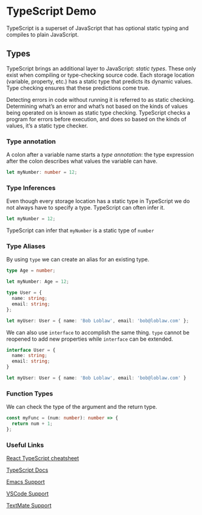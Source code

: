 # TypeScript Demo

TypeScript is a superset of JavaScript that has optional static typing and compiles to plain JavaScript.

## Types

TypeScript brings an additional layer to JavaScript: _static types_. These only exist when compiling or type-checking source code. Each storage location (variable, property, etc.) has a static type that predicts its dynamic values. Type checking ensures that these predictions come true.

Detecting errors in code without running it is referred to as static checking. Determining what’s an error and what’s not based on the kinds of values being operated on is known as static type checking. TypeScript checks a program for errors before execution, and does so based on the kinds of values, it’s a static type checker.

### Type annotation

A colon after a variable name starts a _type annotation_: the type expression after the colon describes what values the variable can have.

```typescript
let myNumber: number = 12;
```

### Type Inferences

Even though every storage location has a static type in TypeScript we do not always have to specify a type. TypeScript can often infer it.

```typescript
let myNumber = 12;
```

TypeScript can infer that `myNumber` is a static type of `number`

### Type Aliases

By using `type` we can create an alias for an existing type.

```typescript
type Age = number;

let myNumber: Age = 12;
```

```typescript
type User = {
  name: string;
  email: string;
};

let myUser: User = { name: 'Bob Loblaw', email: 'bob@loblaw.com' };
```

We can also use `interface` to accomplish the same thing. `type` cannot be reopened to add new properties while `interface` can be extended.

```typescript
interface User = {
  name: string;
  email: string;
}

let myUser: User = { name: 'Bob Loblaw', email: 'bob@loblaw.com' }
```

### Function Types

We can check the type of the argument and the return type.

```typescript
const myFunc = (num: number): number => {
  return num + 1;
};
```

### Useful Links
[React TypeScript cheatsheet](https://react-typescript-cheatsheet.netlify.app/docs/basic/setup/)

[TypeScript Docs](https://www.typescriptlang.org/docs/)

[Emacs Support](https://github.com/emacs-typescript/typescript.el)

[VSCode Support](https://code.visualstudio.com/docs/languages/typescript)

[TextMate Support](https://github.com/stanger/TypeScript-TextMate)

